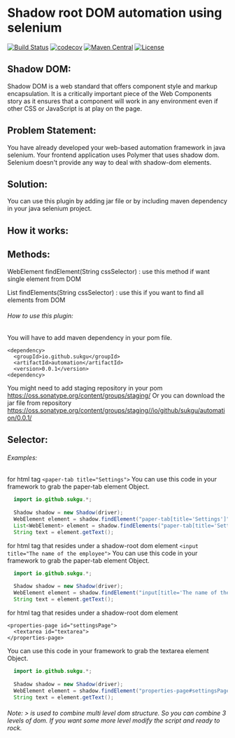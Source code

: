 # Shadow root DOM automation using selenium

[![Build Status](https://travis-ci.org/sukgu/shadow-automation-selenium.svg?branch=master)](https://travis-ci.org/sukgu/shadow-automation-selenium "Travis CI")
[![codecov](https://codecov.io/gh/sukgu/shadow-automation-selenium/branch/master/graph/badge.svg)](https://codecov.io/gh/sukgu/shadow-automation-selenium)
[![Maven Central](https://maven-badges.herokuapp.com/maven-central/cz.jirutka.rsql/rsql-parser/badge.svg)](https://oss.sonatype.org/#nexus-search;quick~io.github.sukgu)
[![License](https://img.shields.io/badge/License-Apache%202.0-blue.svg)](https://opensource.org/licenses/Apache-2.0)

## Shadow DOM:
Shadow DOM is a web standard that offers component style and markup encapsulation. It is a critically important piece of the Web Components story as it ensures that a component will work in any environment even if other CSS or JavaScript is at play on the page.

## Problem Statement:
You have already developed your web-based automation framework in java selenium. Your frontend application uses Polymer that uses shadow dom. Selenium doesn't provide any way to deal with shadow-dom elements. 

## Solution:
You can use this plugin by adding jar file or by including maven dependency in your java selenium project.

## How it works:

## Methods:
  WebElement findElement(String cssSelector) : use this method if want single element from DOM

  List<WebElement> findElements(String cssSelector) : use this if you want to find all elements from DOM
  
###### How to use this plugin:
  You will have to add maven dependency in your pom file.
  
  ```
  <dependency>
	<groupId>io.github.sukgu</groupId>
	<artifactId>automation</artifactId>
	<version>0.0.1</version>
  <dependency>
  ```
  
  You might need to add staging repository in your pom https://oss.sonatype.org/content/groups/staging/
  Or you can download the jar file from repository https://oss.sonatype.org/content/groups/staging//io/github/sukgu/automation/0.0.1/
  
## Selector:
  ###### Examples: 
  for html tag ``` <paper-tab title="Settings"> ```
  You can use this code in your framework to grab the paper-tab element Object.
  ```java
    import io.github.sukgu.*;
	
	Shadow shadow = new Shadow(driver);
	WebElement element = shadow.findElement("paper-tab[title='Settings']");
	List<WebElement> element = shadow.findElements("paper-tab[title='Settings']");
    String text = element.getText();
  ```
  for html tag that resides under a shadow-root dom element ``` <input title="The name of the employee"> ```
  You can use this code in your framework to grab the paper-tab element Object.
  ```java
    import io.github.sukgu.*;
	
	Shadow shadow = new Shadow(driver);
	WebElement element = shadow.findElement("input[title='The name of the employee']");
    String text = element.getText();
  ```
  for html tag that resides under a shadow-root dom element 
  ``` 
  <properties-page id="settingsPage"> 
    <textarea id="textarea">
  </properties-page>
  ```
  You can use this code in your framework to grab the textarea element Object.
  ```java
    import io.github.sukgu.*;
	
	Shadow shadow = new Shadow(driver);
	WebElement element = shadow.findElement("properties-page#settingsPage>textarea#textarea");
    String text = element.getText();
  ```
  
  ###### Note: > is used to combine multi level dom structure. So you can combine 3 levels of dom. If you want some more level modify the script and ready to rock.
  
